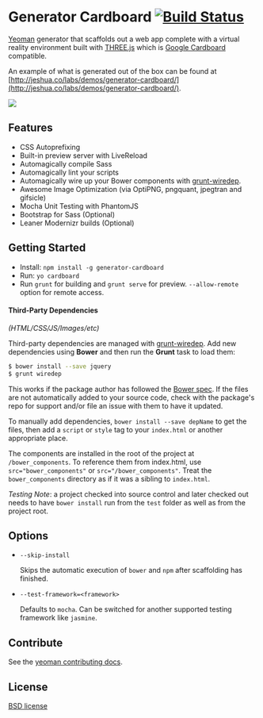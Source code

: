 # Generator Cardboard [![Build Status](https://secure.travis-ci.org/jeshuamaxey/generator-cardboard.svg?branch=master)](http://travis-ci.org/jeshuamaxey/generator-cardboard)

[Yeoman](http://yeoman.io) generator that scaffolds out a web app complete with a virtual reality environment built with [THREE.js](http://threejs.org) which is [Google Cardboard](http://g.co/cardboard) compatible.

An example of what is generated out of the box can be found at [http://jeshua.co/labs/demos/generator-cardboard/](http://jeshua.co/labs/demos/generator-cardboard/).

![](http://i.imgur.com/ojYuQtb.png)

## Features

* CSS Autoprefixing
* Built-in preview server with LiveReload
* Automagically compile Sass
* Automagically lint your scripts
* Automagically wire up your Bower components with [grunt-wiredep](#third-party-dependencies).
* Awesome Image Optimization (via OptiPNG, pngquant, jpegtran and gifsicle)
* Mocha Unit Testing with PhantomJS
* Bootstrap for Sass (Optional)
* Leaner Modernizr builds (Optional)

## Getting Started

- Install: `npm install -g generator-cardboard`
- Run: `yo cardboard`
- Run `grunt` for building and `grunt serve` for preview. `--allow-remote` option for remote access.

#### Third-Party Dependencies

*(HTML/CSS/JS/Images/etc)*

Third-party dependencies are managed with [grunt-wiredep](https://github.com/stephenplusplus/grunt-wiredep). Add new dependencies using **Bower** and then run the **Grunt** task to load them:

```sh
$ bower install --save jquery
$ grunt wiredep
```

This works if the package author has followed the [Bower spec](https://github.com/bower/bower.json-spec). If the files are not automatically added to your source code, check with the package's repo for support and/or file an issue with them to have it updated.

To manually add dependencies, `bower install --save depName` to get the files, then add a `script` or `style` tag to your `index.html` or another appropriate place.

The components are installed in the root of the project at `/bower_components`. To reference them from index.html, use `src="bower_components"` or `src="/bower_components"`. Treat the `bower_components` directory as if it was a sibling to `index.html`.

*Testing Note*: a project checked into source control and later checked out needs to have `bower install` run from the `test` folder as well as from the project root.

## Options

* `--skip-install`

  Skips the automatic execution of `bower` and `npm` after scaffolding has finished.

* `--test-framework=<framework>`

  Defaults to `mocha`. Can be switched for another supported testing framework like `jasmine`.


## Contribute

See the [yeoman contributing docs](https://github.com/yeoman/yeoman/blob/master/contributing.md).

## License

[BSD license](http://opensource.org/licenses/bsd-license.php)
